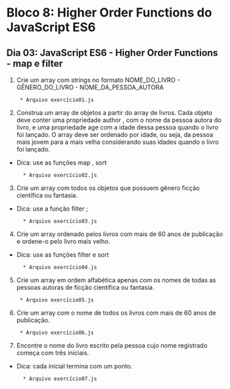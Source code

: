 # Bloco 8: Higher Order Functions do JavaScript ES6
## Dia 03: JavaScript ES6 - Higher Order Functions - map e filter

1. Crie um array com strings no formato NOME_DO_LIVRO - GÊNERO_DO_LIVRO - NOME_DA_PESSOA_AUTORA

        * Arquivo exercício01.js

2. Construa um array de objetos a partir do array de livros. Cada objeto deve conter uma propriedade author , com o nome da pessoa autora do livro, e uma propriedade age com a idade dessa pessoa quando o livro foi lançado. O array deve ser ordenado por idade, ou seja, da pessoa mais jovem para a mais velha considerando suas idades quando o livro foi lançado.
* Dica: use as funções map , sort

        * Arquivo exercício02.js

3. Crie um array com todos os objetos que possuem gênero ficção científica ou fantasia.
* Dica: use a função filter ;

        * Arquivo exercício03.js

4. Crie um array ordenado pelos livros com mais de 60 anos de publicação e ordene-o pelo livro mais velho.
* Dica: use as funções filter e sort

        * Arquivo exercício04.js

5. Crie um array em ordem alfabética apenas com os nomes de todas as pessoas autoras de ficção científica ou fantasia.

        * Arquivo exercício05.js

6. Crie um array com o nome de todos os livros com mais de 60 anos de publicação.

        * Arquivo exercício06.js

7. Encontre o nome do livro escrito pela pessoa cujo nome registrado começa com três iniciais.
* Dica: cada inicial termina com um ponto.

        * Arquivo exercício07.js
